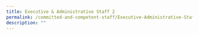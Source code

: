 ```yaml
---
title: Executive & Administrative Staff 2
permalink: /committed-and-competent-staff/Executive-Administrative-Staff-2/
description: ""
---
```

